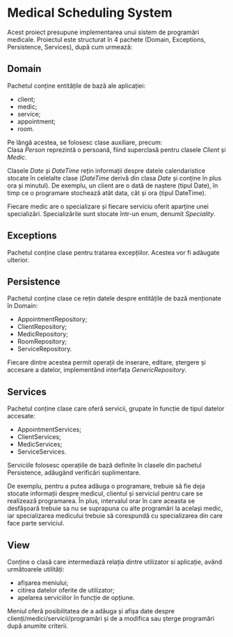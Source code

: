 # Medical Scheduling System
Acest proiect presupune implementarea unui sistem de programări medicale.
Proiectul este structurat în 4 pachete (Domain, Exceptions, Persistence, Services), după cum urmează:

## Domain
Pachetul conține entitățile de bază ale aplicației:
* client;
* medic;
* service;
* appointment;
* room.

Pe lângă acestea, se folosesc clase auxiliare, precum:  
Clasa _Person_ reprezintă o persoană, fiind superclasă pentru clasele _Client_ și _Medic_.

Clasele _Date_ și _DateTime_ rețin informații despre datele calendaristice stocate în celelalte clase
(_DateTime_ derivă din clasa _Date_ și conține în plus ora și minutul).
De exemplu, un client are o dată de naștere (tipul Date), în timp ce o programare stochează atât data, cât și ora (tipul DateTime).


Fiecare medic are o specializare și fiecare serviciu oferit aparține unei specializări.
Specializările sunt stocate într-un enum, denumit _Speciality_.


## Exceptions
Pachetul conține clase pentru tratarea excepțiilor. Acestea vor fi adăugate ulterior.

## Persistence
Pachetul conține clase ce rețin datele despre entitățile de bază menționate în Domain:
* AppointmentRepository;
* ClientRepository;
* MedicRepository;
* RoomRepository;
* ServiceRepository.

Fiecare dintre acestea permit operații de inserare, editare, ștergere și accesare a datelor, implementând interfața _GenericRepository_.

## Services
Pachetul conține clase care oferă servicii, grupate în funcție de tipul datelor accesate:
* AppointmentServices;
* ClientServices;
* MedicServices;
* ServiceServices.

Serviciile folosesc operațiile de bază definite în clasele din pachetul Persistence,
adăugând verificări suplimentare.

De exemplu, pentru a putea adăuga o programare, trebuie să fie deja stocate informații despre medicul, clientul și serviciul
pentru care se realizează programarea. În plus, intervalul orar în care aceasta se desfășoară trebuie sa nu se suprapuna cu
alte programări la același medic, iar specializarea medicului trebuie să corespundă cu specializarea din care face parte serviciul.


## View
Conține o clasă care intermediază relația dintre utilizator si aplicație, având următoarele utilități:
* afișarea meniului;
* citirea datelor oferite de utilizator;
* apelarea serviciilor în funcție de opțiune.

Meniul oferă posibilitatea de a adăuga și afișa date despre clienți/medici/servicii/programări și de a modifica sau șterge programări după anumite criterii. 
